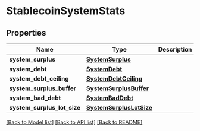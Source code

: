 # StablecoinSystemStats

## Properties
Name | Type | Description | Notes
------------ | ------------- | ------------- | -------------
**system_surplus** | [**SystemSurplus**](SystemSurplus.md) |  | 
**system_debt** | [**SystemDebt**](SystemDebt.md) |  | 
**system_debt_ceiling** | [**SystemDebtCeiling**](SystemDebtCeiling.md) |  | 
**system_surplus_buffer** | [**SystemSurplusBuffer**](SystemSurplusBuffer.md) |  | 
**system_bad_debt** | [**SystemBadDebt**](SystemBadDebt.md) |  | 
**system_surplus_lot_size** | [**SystemSurplusLotSize**](SystemSurplusLotSize.md) |  | 

[[Back to Model list]](../README.md#documentation-for-models) [[Back to API list]](../README.md#documentation-for-api-endpoints) [[Back to README]](../README.md)


